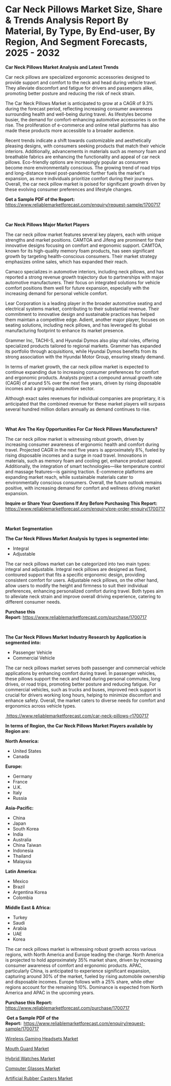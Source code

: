 <p><h1>Car Neck Pillows Market Size, Share & Trends Analysis Report By Material, By Type, By End-user, By Region, And Segment Forecasts, 2025 - 2032</h1></p><p><strong>Car Neck Pillows Market Analysis and Latest Trends</strong></p>
<p><p>Car neck pillows are specialized ergonomic accessories designed to provide support and comfort to the neck and head during vehicle travel. They alleviate discomfort and fatigue for drivers and passengers alike, promoting better posture and reducing the risk of neck strain.</p><p>The Car Neck Pillows Market is anticipated to grow at a CAGR of 9.3% during the forecast period, reflecting increasing consumer awareness surrounding health and well-being during travel. As lifestyles become busier, the demand for comfort-enhancing automotive accessories is on the rise. The proliferation of e-commerce and online retail platforms has also made these products more accessible to a broader audience.</p><p>Recent trends indicate a shift towards customizable and aesthetically pleasing designs, with consumers seeking products that match their vehicle interiors. Additionally, advancements in materials such as memory foam and breathable fabrics are enhancing the functionality and appeal of car neck pillows. Eco-friendly options are increasingly popular as consumers become more environmentally conscious. The growing trend of road trips and long-distance travel post-pandemic further fuels the market's expansion, as more individuals prioritize comfort during their journeys. Overall, the car neck pillow market is poised for significant growth driven by these evolving consumer preferences and lifestyle changes.</p></p>
<p><strong>Get a Sample PDF of the Report:&nbsp;</strong> <a href="https://www.reliablemarketforecast.com/enquiry/request-sample/1700717?utm_campaign=1097&utm_medium=2&utm_source=Github&utm_content=ia&utm_term=05022025&utm_id=car-neck-pillows">https://www.reliablemarketforecast.com/enquiry/request-sample/1700717</a></p>
<p>&nbsp;</p>
<p><strong>Car Neck Pillows Major Market Players</strong></p>
<p><p>The car neck pillow market features several key players, each with unique strengths and market positions. CAMTOA and Jifeng are prominent for their innovative designs focusing on comfort and ergonomic support. CAMTOA, known for its high-quality memory foam products, has seen significant growth by targeting health-conscious consumers. Their market strategy emphasizes online sales, which has expanded their reach. </p><p>Camaco specializes in automotive interiors, including neck pillows, and has reported a strong revenue growth trajectory due to partnerships with major automotive manufacturers. Their focus on integrated solutions for vehicle comfort positions them well for future expansion, especially with the increasing demand for personal vehicle comfort.</p><p>Lear Corporation is a leading player in the broader automotive seating and electrical systems market, contributing to their substantial revenue. Their commitment to innovative design and sustainable practices has helped them maintain a competitive edge. Adient, another major player, focuses on seating solutions, including neck pillows, and has leveraged its global manufacturing footprint to enhance its market presence.</p><p>Grammer Inc, TACHI-S, and Hyundai Dymos also play vital roles, offering specialized products tailored to regional markets. Grammer has expanded its portfolio through acquisitions, while Hyundai Dymos benefits from its strong association with the Hyundai Motor Group, ensuring steady demand.</p><p>In terms of market growth, the car neck pillow market is expected to continue expanding due to increasing consumer preferences for comfort and ergonomic products. Analysts project a compound annual growth rate (CAGR) of around 5% over the next five years, driven by rising disposable incomes and a growing automotive sector. </p><p>Although exact sales revenues for individual companies are proprietary, it is anticipated that the combined revenue for these market players will surpass several hundred million dollars annually as demand continues to rise.</p></p>
<p>&nbsp;</p>
<p><strong>What Are The Key Opportunities For Car Neck Pillows Manufacturers?</strong></p>
<p><p>The car neck pillow market is witnessing robust growth, driven by increasing consumer awareness of ergonomic health and comfort during travel. Projected CAGR in the next five years is approximately 8%, fueled by rising disposable incomes and a surge in road travel. Innovations in materials, such as memory foam and cooling gel, enhance product appeal. Additionally, the integration of smart technologies—like temperature control and massage features—is gaining traction. E-commerce platforms are expanding market reach, while sustainable materials cater to environmentally conscious consumers. Overall, the future outlook remains positive, with increasing demand for comfort and wellness driving market expansion.</p></p>
<p><strong>Inquire or Share Your Questions If Any Before Purchasing This Report:</strong> <a href="https://www.reliablemarketforecast.com/enquiry/pre-order-enquiry/1700717?utm_campaign=1097&utm_medium=2&utm_source=Github&utm_content=ia&utm_term=05022025&utm_id=car-neck-pillows">https://www.reliablemarketforecast.com/enquiry/pre-order-enquiry/1700717</a></p>
<p>&nbsp;</p>
<p><strong>Market Segmentation</strong></p>
<p><strong>The Car Neck Pillows Market Analysis by types is segmented into:</strong></p>
<p><ul><li>Integral</li><li>Adjustable</li></ul></p>
<p><p>The car neck pillows market can be categorized into two main types: integral and adjustable. Integral neck pillows are designed as fixed, contoured support that fits a specific ergonomic design, providing consistent comfort for users. Adjustable neck pillows, on the other hand, allow users to modify the height and firmness to suit their individual preferences, enhancing personalized comfort during travel. Both types aim to alleviate neck strain and improve overall driving experience, catering to different consumer needs.</p></p>
<p><strong>Purchase this Report:&nbsp;</strong><a href="https://www.reliablemarketforecast.com/purchase/1700717?utm_campaign=1097&utm_medium=2&utm_source=Github&utm_content=ia&utm_term=05022025&utm_id=car-neck-pillows">https://www.reliablemarketforecast.com/purchase/1700717</a></p>
<p>&nbsp;</p>
<p><strong>The Car Neck Pillows Market Industry Research by Application is segmented into:</strong></p>
<p><ul><li>Passenger Vehicle</li><li>Commercial Vehicle</li></ul></p>
<p><p>The car neck pillows market serves both passenger and commercial vehicle applications by enhancing comfort during travel. In passenger vehicles, these pillows support the neck and head during personal commutes, long drives, or road trips, promoting better posture and reducing fatigue. For commercial vehicles, such as trucks and buses, improved neck support is crucial for drivers working long hours, helping to minimize discomfort and enhance safety. Overall, the market caters to diverse needs for comfort and ergonomics across vehicle types.</p></p>
<p><a href="https://www.reliablemarketforecast.com/car-neck-pillows-r1700717?utm_campaign=1097&utm_medium=2&utm_source=Github&utm_content=ia&utm_term=05022025&utm_id=car-neck-pillows">&nbsp;https://www.reliablemarketforecast.com/car-neck-pillows-r1700717</a></p>
<p><strong>In terms of Region, the Car Neck Pillows Market Players available by Region are:</strong></p>
<p>
    <p> <strong> North America: </strong>
        <ul>
            <li>United States</li>
            <li>Canada</li>
        </ul>
        </p> 
    <p> <strong> Europe: </strong>
        <ul>
            <li>Germany</li>
            <li>France</li>
            <li>U.K.</li>
            <li>Italy</li>
            <li>Russia</li>
        </ul>
        </p> 
    <p> <strong> Asia-Pacific: </strong>
        <ul>
            <li>China</li>
            <li>Japan</li>
            <li>South Korea</li>
            <li>India</li>
            <li>Australia</li>
            <li>China Taiwan</li>
            <li>Indonesia</li>
            <li>Thailand</li>
            <li>Malaysia</li>
        </ul>
        </p> 
    <p> <strong> Latin America: </strong>
        <ul>
            <li>Mexico</li>
            <li>Brazil</li>
            <li>Argentina Korea</li>
            <li>Colombia</li>
        </ul>
        </p> 
    <p> <strong> Middle East & Africa: </strong>
        <ul>
            <li>Turkey</li>
            <li>Saudi</li>
            <li>Arabia</li>
            <li>UAE</li>
            <li>Korea</li>
        </ul>
    </p>
    </p>
<p><p>The car neck pillows market is witnessing robust growth across various regions, with North America and Europe leading the charge. North America is projected to hold approximately 35% market share, driven by increasing consumer awareness of comfort and ergonomic products. APAC, particularly China, is anticipated to experience significant expansion, capturing around 30% of the market, fueled by rising automobile ownership and disposable incomes. Europe follows with a 25% share, while other regions account for the remaining 10%. Dominance is expected from North America and APAC in the upcoming years.</p></p>
<p><strong>Purchase this Report: </strong><a href="https://www.reliablemarketforecast.com/purchase/1700717?utm_campaign=1097&utm_medium=2&utm_source=Github&utm_content=ia&utm_term=05022025&utm_id=car-neck-pillows">https://www.reliablemarketforecast.com/purchase/1700717</a></p>
<p>&nbsp;<strong>Get a Sample PDF of the Report:&nbsp;&nbsp;</strong><a href="https://www.reliablemarketforecast.com/enquiry/request-sample/1700717?utm_campaign=1097&utm_medium=2&utm_source=Github&utm_content=ia&utm_term=05022025&utm_id=car-neck-pillows">https://www.reliablemarketforecast.com/enquiry/request-sample/1700717</a></p>
<p><strong></strong></p>
<p><p><a href="https://github.com/osbornrdaflalo/Market-Research-Report-List-1/blob/main/wireless-gaming-headsets-market.md?utm_campaign=1097&utm_medium=2&utm_source=Github&utm_content=ia&utm_term=05022025&utm_id=car-neck-pillows">Wireless Gaming Headsets Market</a></p><p><a href="https://github.com/kimberjam0i/Market-Research-Report-List-1/blob/main/mouth-guard-market.md?utm_campaign=1097&utm_medium=2&utm_source=Github&utm_content=ia&utm_term=05022025&utm_id=car-neck-pillows">Mouth Guard Market</a></p><p><a href="https://github.com/antonioc6hal/Market-Research-Report-List-1/blob/main/hybrid-watches-market.md?utm_campaign=1097&utm_medium=2&utm_source=Github&utm_content=ia&utm_term=05022025&utm_id=car-neck-pillows">Hybrid Watches Market</a></p><p><a href="https://github.com/hammelximalschid/Market-Research-Report-List-1/blob/main/computer-glasses-market.md?utm_campaign=1097&utm_medium=2&utm_source=Github&utm_content=ia&utm_term=05022025&utm_id=car-neck-pillows">Computer Glasses Market</a></p><p><a href="https://github.com/lashaunm5st/Market-Research-Report-List-1/blob/main/artificial-rubber-casters-market.md?utm_campaign=1097&utm_medium=2&utm_source=Github&utm_content=ia&utm_term=05022025&utm_id=car-neck-pillows">Artificial Rubber Casters Market</a></p></p>